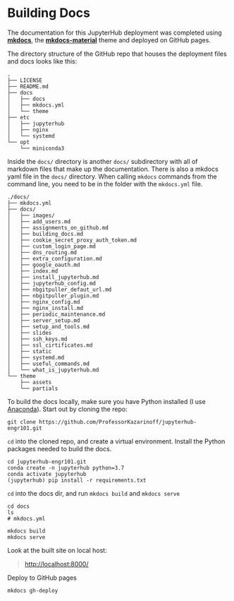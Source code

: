 # Building Docs

The documentation for this JupyterHub deployment was completed using [**mkdocs**](https://www.mkdocs.org/), the [**mkdocs-material**](https://squidfunk.github.io/mkdocs-material/) theme and deployed on GitHub pages.

The directory structure of the GitHub repo that houses the deployment files and docs looks like this:

```text
.
├── LICENSE
├── README.md
├── docs
│   ├── docs
│   ├── mkdocs.yml
│   └── theme
├── etc
│   ├── jupyterhub
│   ├── nginx
│   └── systemd
└── opt
    └── miniconda3
```


Inside the ```docs/``` directory is another ```docs/``` subdirectory with all of markdown files that make up the documentation. There is also a mkdocs yaml file in the ```docs/``` directory. When calling ```mkdocs``` commands from the command line, you need to be in the folder with the ```mkdocs.yml``` file.

```text
./docs/
├── mkdocs.yml
├── docs/
│   ├── images/
│   ├── add_users.md
│   ├── assignments_on_github.md
│   ├── building_docs.md
│   ├── cookie_secret_proxy_auth_token.md
│   ├── custom_login_page.md
│   ├── dns_routing.md
│   ├── extra_configuration.md
│   ├── google_oauth.md
│   ├── index.md
│   ├── install_jupyterhub.md
│   ├── jupyterhub_config.md
│   ├── nbgitpuller_defaut_url.md
│   ├── nbgitpuller_plugin.md
│   ├── nginx_config.md
│   ├── nginx_install.md
│   ├── periodic_maintenance.md
│   ├── server_setup.md
│   ├── setup_and_tools.md
│   ├── slides
│   ├── ssh_keys.md
│   ├── ssl_cirtificates.md
│   ├── static
│   ├── systemd.md
│   ├── useful_commands.md
│   └── what_is_jupyterhub.md
└── theme
    ├── assets
    └── partials
```

To build the docs locally, make sure you have Python installed (I use [Anaconda](https://anaconda.com/downloads)). Start out by cloning the repo:

```text
git clone https://github.com/ProfessorKazarinoff/jupyterhub-engr101.git
```

```cd``` into the cloned repo, and create a virtual environment. Install the Python packages needed to build the docs.

```text
cd jupyterhub-engr101.git
conda create -n jupyterhub python=3.7
conda activate jupyterhub
(jupyterhub) pip install -r requirements.txt
```

```cd``` into the docs dir, and run ```mkdocs build``` and ```mkdocs serve```

```text
cd docs
ls
# mkdocs.yml

mkdocs build
mkdocs serve
```

Look at the built site on local host:

 > [http://localhost:8000/](http://localhost:8000/)
 
Deploy to GitHub pages

```text
mkdocs gh-deploy
```

